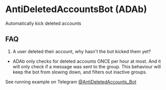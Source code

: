 # AntiDeletedAccountsBot (ADAb)
Automatically kick deleted accounts

## FAQ
1.  A user deleted their account, why hasn't the bot kicked them yet?

*  ADAb only checks for deleted accounts ONCE per hour at most.  And it will only check if a message was sent to the group.  This behaviour will keep the bot from slowing down, and filters out inactive groups.


See running example on Telegram [@AntiDeletedAccounts_Bot](https://t.me/AntiDeletedAccounts_Bot)
